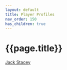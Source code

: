 ```yaml
---
layout: default
title: Player Profiles
nav_order: 150
has_children: true
---
```


# {{page.title}}

[Jack Stacey](jack-stacey)